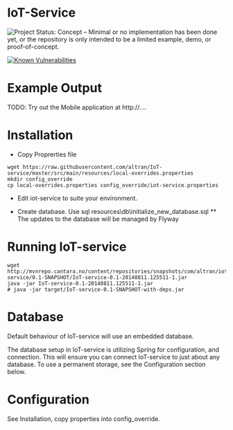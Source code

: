 IoT-Service
=============


![Project Status: Concept – Minimal or no implementation has been done yet, or the repository is only intended to be a limited example, demo, or proof-of-concept.](http://www.repostatus.org/badges/latest/concept.svg)

[![Known Vulnerabilities](https://snyk.io/test/github/Cantara/iot-service/badge.svg)](https://snyk.io/test/github/Cantara/iot-service)


Example Output
===================

TODO: Try out the Mobile application at http://....


Installation
===================

* Copy Proprerties file
```
wget https://raw.githubusercontent.com/altran/IoT-service/master/src/main/resources/local-overrides.properties
mkdir config_override
cp local-overrides.properties config_override/iot-service.properties
```
* Edit iot-service to suite your environment.

* Create database. Use sql resources\db\initialize_new_database.sql
** The updates to the database will be managed by Flyway


Running IoT-service
===================

```
wget http://mvnrepo.cantara.no/content/repositories/snapshots/com/altran/iot/IoT-service/0.1-SNAPSHOT/IoT-service-0.1-20140811.125511-1.jar
java -jar IoT-service-0.1-20140811.125511-1.jar
# java -jar target/IoT-service-0.1-SNAPSHOT-with-deps.jar
```

Database
===================

Default behaviour of IoT-service will use an embedded database.

The database setup in IoT-service is utilizing Spring for configuration, and connection.
This will ensure you can connect IoT-service to just about any database.
To use a permanent storage, see the Configuration section below.

Configuration
===================

See Installation, copy properties into config_override.

